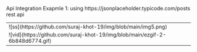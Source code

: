 <p> 
  Api Integration Exapmle 1: using<link> https://jsonplaceholder.typicode.com/posts</link> rest api
</p>
<table align="center">
<tr>
<td>
![ss](https://github.com/suraj-khot-19/img/blob/main/img5.png)
</td>
</tr>
<tr><td>![vid](https://github.com/suraj-khot-19/img/blob/main/ezgif-2-6b848d6774.gif)</td></tr>
</table> 